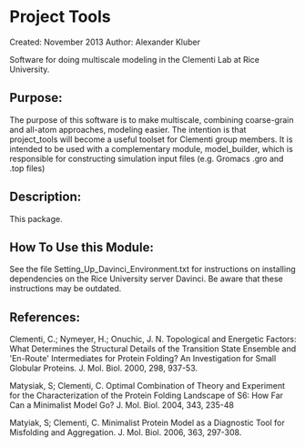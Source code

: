 Project Tools
=============
Created: November 2013
Author: Alexander Kluber

Software for doing multiscale modeling in the Clementi Lab at Rice University. 

Purpose:
--------

The purpose of this software is to make multiscale, combining coarse-grain and all-atom approaches, modeling easier. The intention is that project_tools will become a useful toolset for Clementi group members. It is intended to be used with a complementary module, model_builder, which is responsible for constructing simulation input files (e.g. Gromacs .gro and .top files)

Description:
------------

This package.


How To Use this Module:
-----------------------

See the file Setting_Up_Davinci_Environment.txt for instructions on installing dependencies on the Rice University server Davinci. Be aware that these instructions may be outdated.

References:
-----------
Clementi, C.; Nymeyer, H.; Onuchic, J. N.  Topological and Energetic
Factors: What Determines the Structural Details of the Transition State
Ensemble and 'En-Route' Intermediates for Protein Folding? An Investigation
for Small Globular Proteins. J. Mol. Biol. 2000, 298, 937-53.

Matysiak, S; Clementi, C. Optimal Combination of Theory and Experiment for
the Characterization of the Protein Folding Landscape of S6: How Far Can a
Minimalist Model Go?  J. Mol. Biol. 2004, 343, 235-48

Matyiak, S; Clementi, C. Minimalist Protein Model as a Diagnostic Tool for
Misfolding and Aggregation. J. Mol. Biol.  2006, 363, 297-308.
